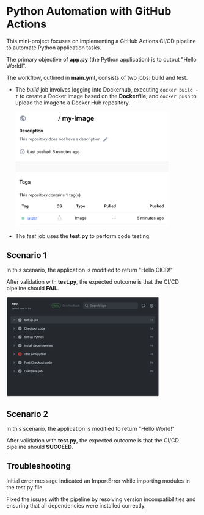 # Python Automation with GitHub Actions

This mini-project focuses on implementing a GitHub Actions CI/CD pipeline to automate Python application tasks.

The primary objective of **app.py** (the Python application) is to output "Hello World!".

The workflow, outlined in **main.yml**, consists of two jobs: build and test.

- The _build_ job involves logging into Dockerhub, executing `docker build -t` to create a Docker image based on the **Dockerfile**, and `docker push` to upload the image to a Docker Hub repository.

    <img src="assets/dockerhub.png" alt="dockerhub" width="400">

- The _test_ job uses the **test.py** to perform code testing.

## Scenario 1
In this scenario, the application is modified to return "Hello CICD!"

After validation with **test.py**, the expected outcome is that the CI/CD pipeline should **FAIL**.

<img src="assets/test.png" alt="test" width="400">

## Scenario 2
In this scenario, the application is modified to return "Hello World!"

After validation with **test.py**, the expected outcome is that the CI/CD pipeline should **SUCCEED**.

## Troubleshooting

Initial error message indicated an ImportError while importing modules in the test.py file. 

Fixed the issues with the pipeline by resolving version incompatibilities and ensuring that all dependencies were installed correctly.